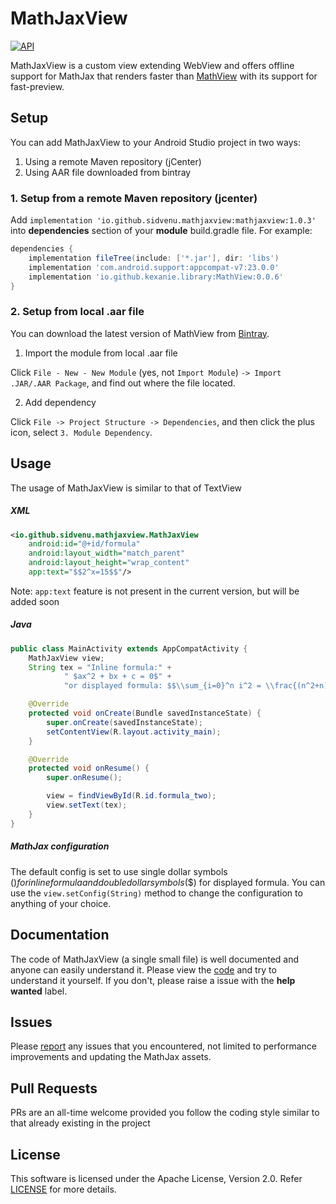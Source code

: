 # MathJaxView
[![API](https://img.shields.io/badge/API-15%2B-brightgreen.svg?style=flat)](https://android-arsenal.com/api?level=15)

MathJaxView is a custom view extending WebView and offers offline support for MathJax that renders faster than
[MathView](https://github.com/kexanie/MathView) with its support for fast-preview.

## Setup
You can add MathJaxView to your Android Studio project in two ways:
1. Using a remote Maven repository (jCenter)
1. Using AAR file downloaded from bintray
### 1. Setup from a remote Maven repository (jcenter)

Add `implementation 'io.github.sidvenu.mathjaxview:mathjaxview:1.0.3'` into **dependencies** section of your **module** build.gradle file. For example:

```groovy
dependencies {
    implementation fileTree(include: ['*.jar'], dir: 'libs')
    implementation 'com.android.support:appcompat-v7:23.0.0'
    implementation 'io.github.kexanie.library:MathView:0.0.6'
}
```

### 2. Setup from local .aar file

You can download the latest version of MathView from [Bintray](https://bintray.com/sidvenu/maven/MathJaxView/_latestVersion "Bintray").

1) Import the module from local .aar file

Click `File - New - New Module` (yes, not `Import Module`) `-> Import .JAR/.AAR Package`, and find out where the file located.

2) Add dependency

Click `File -> Project Structure -> Dependencies`, and then click the plus icon, select `3. Module Dependency`.

## Usage
The usage of MathJaxView is similar to that of TextView

##### XML
```xml
<io.github.sidvenu.mathjaxview.MathJaxView
    android:id="@+id/formula"
    android:layout_width="match_parent"
    android:layout_height="wrap_content"
    app:text="$$2^x=15$$"/>
```
Note: `app:text` feature is not present in the current version, but will be added soon

##### Java
```java
public class MainActivity extends AppCompatActivity {
    MathJaxView view;
    String tex = "Inline formula:" +
            " $ax^2 + bx + c = 0$" +
            "or displayed formula: $$\\sum_{i=0}^n i^2 = \\frac{(n^2+n)(2n+1)}{6}$$";

    @Override
    protected void onCreate(Bundle savedInstanceState) {
        super.onCreate(savedInstanceState);
        setContentView(R.layout.activity_main);
    }

    @Override
    protected void onResume() {
        super.onResume();

        view = findViewById(R.id.formula_two);
        view.setText(tex);
    }
}
```

##### MathJax configuration
The default config is set to use single dollar symbols ($) for inline formula and double dollar symbols ($$) for
displayed formula. You can use the `view.setConfig(String)` method to change the configuration to anything of your
choice.

## Documentation
The code of MathJaxView (a single small file) is well documented and anyone can easily understand it.
Please view the [code](https://github.com/sidvenu/MathJaxView/blob/master/mathjaxview/src/main/java/io/github/sidvenu/mathjaxview/MathJaxView.java)
and try to understand it yourself. If you don't, please raise a issue with the **help wanted** label.

## Issues
Please [report](https://github.com/sidvenu/MathJaxView/issues) any issues that you encountered, not limited to performance improvements and
updating the MathJax assets.

## Pull Requests
PRs are an all-time welcome provided you follow the coding style similar to that already existing in the project

## License
This software is licensed under the Apache License, Version 2.0. Refer [LICENSE](https://github.com/sidvenu/MathJaxView/LICENSE.md) for more details.